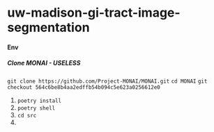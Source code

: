 # uw-madison-gi-tract-image-segmentation

#### Env
##### Clone MONAI - USELESS
`git clone https://github.com/Project-MONAI/MONAI.git`
`cd MONAI`
`git checkout 564c6be8b4aa2edffb54b094c5e623a0256612e0`

1. `poetry install`  
2. `poetry shell`  
3. `cd src`  
4. 

